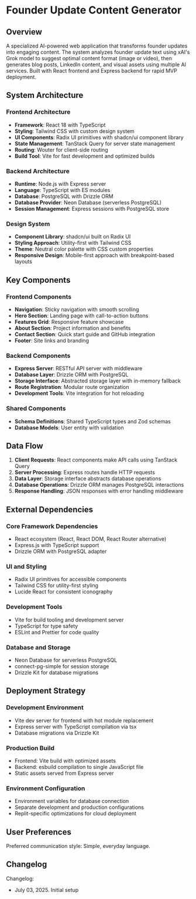 # Founder Update Content Generator

## Overview

A specialized AI-powered web application that transforms founder updates into engaging content. The system analyzes founder update text using xAI's Grok model to suggest optimal content format (image or video), then generates blog posts, LinkedIn content, and visual assets using multiple AI services. Built with React frontend and Express backend for rapid MVP deployment.

## System Architecture

### Frontend Architecture
- **Framework**: React 18 with TypeScript
- **Styling**: Tailwind CSS with custom design system
- **UI Components**: Radix UI primitives with shadcn/ui component library
- **State Management**: TanStack Query for server state management
- **Routing**: Wouter for client-side routing
- **Build Tool**: Vite for fast development and optimized builds

### Backend Architecture
- **Runtime**: Node.js with Express server
- **Language**: TypeScript with ES modules
- **Database**: PostgreSQL with Drizzle ORM
- **Database Provider**: Neon Database (serverless PostgreSQL)
- **Session Management**: Express sessions with PostgreSQL store

### Design System
- **Component Library**: shadcn/ui built on Radix UI
- **Styling Approach**: Utility-first with Tailwind CSS
- **Theme**: Neutral color palette with CSS custom properties
- **Responsive Design**: Mobile-first approach with breakpoint-based layouts

## Key Components

### Frontend Components
- **Navigation**: Sticky navigation with smooth scrolling
- **Hero Section**: Landing page with call-to-action buttons
- **Features Grid**: Responsive feature showcase
- **About Section**: Project information and benefits
- **Contact Section**: Quick start guide and GitHub integration
- **Footer**: Site links and branding

### Backend Components
- **Express Server**: RESTful API server with middleware
- **Database Layer**: Drizzle ORM with PostgreSQL
- **Storage Interface**: Abstracted storage layer with in-memory fallback
- **Route Registration**: Modular route organization
- **Development Tools**: Vite integration for hot reloading

### Shared Components
- **Schema Definitions**: Shared TypeScript types and Zod schemas
- **Database Models**: User entity with validation

## Data Flow

1. **Client Requests**: React components make API calls using TanStack Query
2. **Server Processing**: Express routes handle HTTP requests
3. **Data Layer**: Storage interface abstracts database operations
4. **Database Operations**: Drizzle ORM manages PostgreSQL interactions
5. **Response Handling**: JSON responses with error handling middleware

## External Dependencies

### Core Framework Dependencies
- React ecosystem (React, React DOM, React Router alternative)
- Express.js with TypeScript support
- Drizzle ORM with PostgreSQL adapter

### UI and Styling
- Radix UI primitives for accessible components
- Tailwind CSS for utility-first styling
- Lucide React for consistent iconography

### Development Tools
- Vite for build tooling and development server
- TypeScript for type safety
- ESLint and Prettier for code quality

### Database and Storage
- Neon Database for serverless PostgreSQL
- connect-pg-simple for session storage
- Drizzle Kit for database migrations

## Deployment Strategy

### Development Environment
- Vite dev server for frontend with hot module replacement
- Express server with TypeScript compilation via tsx
- Database migrations via Drizzle Kit

### Production Build
- Frontend: Vite build with optimized assets
- Backend: esbuild compilation to single JavaScript file
- Static assets served from Express server

### Environment Configuration
- Environment variables for database connection
- Separate development and production configurations
- Replit-specific optimizations for cloud deployment

## User Preferences

Preferred communication style: Simple, everyday language.

## Changelog

Changelog:
- July 03, 2025. Initial setup